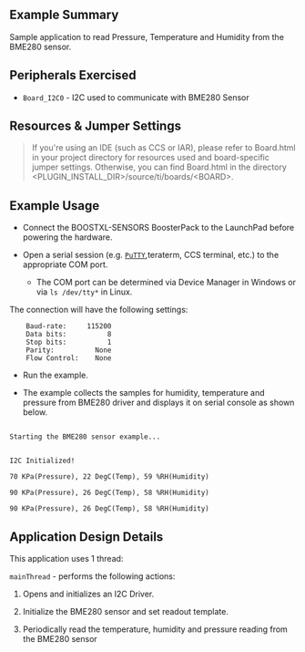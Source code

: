 ## Example Summary

Sample application to read Pressure, Temperature and Humidity from the BME280 sensor.

## Peripherals Exercised

* `Board_I2C0` - I2C used to communicate with BME280 Sensor

## Resources & Jumper Settings

> If you're using an IDE (such as CCS or IAR), please refer to Board.html in your project
directory for resources used and board-specific jumper settings. Otherwise, you can find
Board.html in the directory &lt;PLUGIN_INSTALL_DIR&gt;/source/ti/boards/&lt;BOARD&gt;.

## Example Usage

* Connect the BOOSTXL-SENSORS BoosterPack to the LaunchPad before powering the hardware.

* Open a serial session (e.g. [`PuTTY`](http://www.putty.org/ "PuTTY's Homepage"),teraterm, CCS terminal, etc.) to the appropriate COM port.
    * The COM port can be determined via Device Manager in Windows or via `ls /dev/tty*` in Linux.

The connection will have the following settings:
```
    Baud-rate:     115200
    Data bits:          8
    Stop bits:          1
    Parity:          None
    Flow Control:    None
```
* Run the example.

* The example collects the samples for humidity, temperature and pressure from BME280 driver and displays it on serial console as shown below.
```

Starting the BME280 sensor example...


I2C Initialized!

70 KPa(Pressure), 22 DegC(Temp), 59 %RH(Humidity)

90 KPa(Pressure), 26 DegC(Temp), 58 %RH(Humidity)

90 KPa(Pressure), 26 DegC(Temp), 58 %RH(Humidity)

```

## Application Design Details

This application uses 1 thread:

`mainThread` - performs the following actions:

1. Opens and initializes an I2C Driver.

2. Initialize the BME280 sensor and set readout template.

3. Periodically read the temperature, humidity and pressure reading from the BME280 sensor
